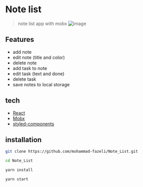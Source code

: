 # Note list

> note list app with mobx
![image](https://user-images.githubusercontent.com/79531154/185733153-ee3d150c-7277-4f83-8255-52d5ff53a0d9.png)


## Features

- add note
- edit note (title and color)
- delete note
- add task to note
- edit task (text and done)
- delete task
- save notes to local storage

## tech

- [React](https://reactjs.org/)
- [Mobx](https://mobx.js.org/)
- [styled-components](https://styled-components.com/)

## installation

```bash
git clone https://github.com/mohammad-fazeli/Note_List.git
```

```bash
cd Note_List
```

```bash
yarn install
```

```bash
yarn start
```
